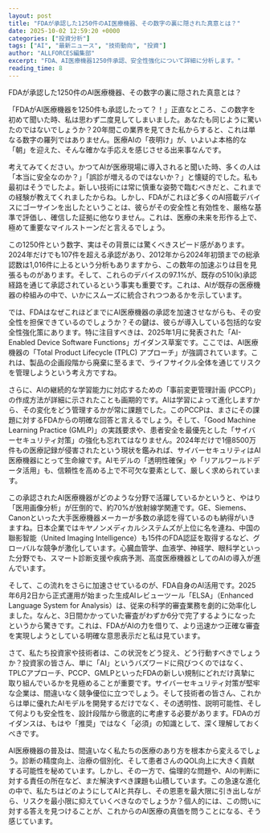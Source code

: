```yaml
---
layout: post
title: "FDAが承認した1250件のAI医療機器、その数字の裏に隠された真意とは？"
date: 2025-10-02 12:59:20 +0000
categories: ["投資分析"]
tags: ["AI", "最新ニュース", "技術動向", "投資"]
author: "ALLFORCES編集部"
excerpt: "FDA、AI医療機器1250件承認、安全性強化について詳細に分析します。"
reading_time: 8
---
```


FDAが承認した1250件のAI医療機器、その数字の裏に隠された真意とは？

「FDAがAI医療機器を1250件も承認したって？！」正直なところ、この数字を初めて聞いた時、私は思わず二度見してしまいました。あなたも同じように驚いたのではないでしょうか？20年間この業界を見てきた私からすると、これは単なる数字の羅列ではありません。医療AIの「夜明け」が、いよいよ本格的な「朝」を迎えた、そんな確かな手応えを感じさせる出来事なんです。

考えてみてください。かつてAIが医療現場に導入されると聞いた時、多くの人は「本当に安全なのか？」「誤診が増えるのではないか？」と懐疑的でした。私も最初はそうでしたよ。新しい技術には常に慎重な姿勢で臨むべきだと、これまでの経験が教えてくれましたからね。しかし、FDAがこれほど多くのAI搭載デバイスにゴーサインを出したということは、彼らがその安全性と有効性を、厳格な基準で評価し、確信した証拠に他なりません。これは、医療の未来を形作る上で、極めて重要なマイルストーンだと言えるでしょう。

この1250件という数字、実はその背景には驚くべきスピード感があります。2024年だけでも107件を超える承認があり、2012年から2024年初頭までの総承認数は1,016件に上るという分析もありますから、この数年の加速ぶりは目を見張るものがあります。そして、これらのデバイスの97.1%が、既存の510(k)承認経路を通じて承認されているという事実も重要です。これは、AIが既存の医療機器の枠組みの中で、いかにスムーズに統合されつつあるかを示しています。

では、FDAはなぜこれほどまでにAI医療機器の承認を加速させながらも、その安全性を担保できているのでしょうか？その鍵は、彼らが導入している包括的な安全性強化策にあります。特に注目すべきは、2025年1月に発表された「AI-Enabled Device Software Functions」ガイダンス草案です。ここでは、AI医療機器の「Total Product Lifecycle (TPLC) アプローチ」が強調されています。これは、製品の企画段階から廃棄に至るまで、ライフサイクル全体を通じてリスクを管理しようという考え方ですね。

さらに、AIの継続的な学習能力に対応するための「事前変更管理計画 (PCCP)」の作成方法が詳細に示されたことも画期的です。AIは学習によって進化しますから、その変化をどう管理するかが常に課題でした。このPCCPは、まさにその課題に対するFDAからの明確な回答と言えるでしょう。そして、「Good Machine Learning Practice (GMLP)」の実践要求や、患者安全を最優先とした「サイバーセキュリティ対策」の強化も忘れてはなりません。2024年だけで1億8500万件もの医療記録が侵害されたという現状を鑑みれば、サイバーセキュリティはAI医療機器にとって生命線です。AIモデルの「透明性確保」や「リアルワールドデータ活用」も、信頼性を高める上で不可欠な要素として、厳しく求められています。

この承認されたAI医療機器がどのような分野で活躍しているかというと、やはり「医用画像分析」が圧倒的で、約70%が放射線学関連です。GE、Siemens、Canonといった大手医療機器メーカーが多数の承認を得ているのも納得がいきますね。日本企業ではキヤノンメディカルシステムズが上位に名を連ね、中国の聯影智能（United Imaging Intelligence）も15件のFDA認証を取得するなど、グローバルな競争が激化しています。心臓血管学、血液学、神経学、眼科学といった分野でも、スマート診断支援や疾病予測、高度医療機器としてのAIの導入が進んでいます。

そして、この流れをさらに加速させているのが、FDA自身のAI活用です。2025年6月2日から正式運用が始まった生成AIレビューツール「ELSA」（Enhanced Language System for Analysis）は、従来の科学的審査業務を劇的に効率化しました。なんと、3日間かかっていた審査がわずか6分で完了するようになったというから驚きです。これは、FDAがAIの力を借りて、より迅速かつ正確な審査を実現しようとしている明確な意思表示だと私は見ています。

さて、私たち投資家や技術者は、この状況をどう捉え、どう行動すべきでしょうか？投資家の皆さん、単に「AI」というバズワードに飛びつくのではなく、TPLCアプローチ、PCCP、GMLPといったFDAの新しい規制にどれだけ真摯に取り組んでいるかを見極めることが重要です。サイバーセキュリティ対策が堅牢な企業は、間違いなく競争優位に立つでしょう。そして技術者の皆さん、これからは単に優れたAIモデルを開発するだけでなく、その透明性、説明可能性、そして何よりも安全性を、設計段階から徹底的に考慮する必要があります。FDAのガイダンスは、もはや「推奨」ではなく「必須」の知識として、深く理解しておくべきです。

AI医療機器の普及は、間違いなく私たちの医療のあり方を根本から変えるでしょう。診断の精度向上、治療の個別化、そして患者さんのQOL向上に大きく貢献する可能性を秘めています。しかし、その一方で、倫理的な問題や、AIの判断に対する責任の所在など、まだ解決すべき課題も山積しています。この急速な進化の中で、私たちはどのようにしてAIと共存し、その恩恵を最大限に引き出しながら、リスクを最小限に抑えていくべきなのでしょうか？個人的には、この問いに対する答えを見つけることが、これからのAI医療の真価を問うことになる、そう感じています。

